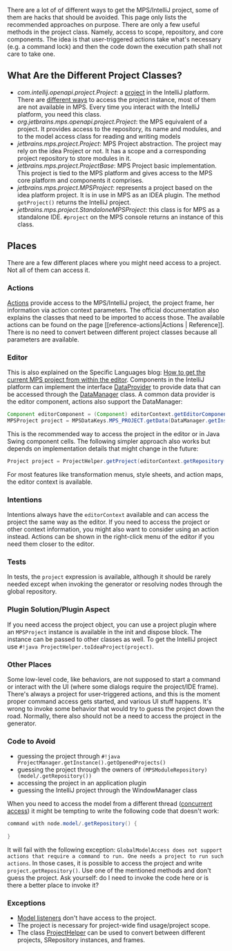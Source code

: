 There are a lot of of different ways to get the MPS/IntelliJ project, some of them are hacks that should be avoided. This page
only lists the recommended approaches on purpose. There are only a few useful methods in the project class. Namely, access to scope, repository, and core components. The idea is that user-triggered actions take what's necessary (e.g. a command lock) and then the code down the execution path shall not care to take one.

## What Are the Different Project Classes?

- *com.intellij.openapi.project.Project*: a [project](https://plugins.jetbrains.com/docs/intellij/project.html) in the IntelliJ platform. There are [different ways](https://plugins.jetbrains.com/docs/intellij/project.html#how-to-get-a-project-instance) to access the project instance, most of them are not available in MPS. Every time you interact with the IntelliJ platform, you need this class.
- *org.jetbrains.mps.openapi.project.Project*: the MPS equivalent of a project. It provides access to the repository, its name and modules, and to the model access class for reading and writing models
- *jetbrains.mps.project.Project*:  MPS Project abstraction. The project may rely on the idea Project or not. It has a scope and a corresponding project repository to store modules in it.
- *jetbrains.mps.project.ProjectBase*: MPS Project basic implementation. This project is tied to the MPS platform and gives access to the MPS core platform and components it comprises.
- *jetbrains.mps.project.MPSProject*: represents a project based on the idea platform project. It is in use in MPS as an IDEA plugin. The method `getProject()` returns the IntelliJ project.
- *jetbrains.mps.project.StandaloneMPSProject*: this class is for MPS as a standalone IDE. `#project` on the MPS console returns an instance of this class.

## Places

There are a few different places where you might need access to a project. Not all of them can access it.

### Actions

[Actions](https://www.jetbrains.com/help/mps/plugin.html#actionsandactiongroups) provide access to the MPS/IntelliJ project,
the project frame, her information via action context parameters. The official documentation also explains the classes that 
need to be imported to access those. The available actions can be found on the page [[reference-actions|Actions | Reference]].
There is no need to convert between different project classes because all parameters are available.

### Editor

This is also explained on the Specific Languages blog: [How to get the current MPS project from within the editor](https://specificlanguages.com/posts/how-to-get-current-project-from-editor/). Components in the IntelliJ platform can implement the interface [DataProvider](http://127.0.0.1:63320/node?ref=498d89d2-c2e9-11e2-ad49-6cf049e62fe5%2Fjava%3Acom.intellij.openapi.actionSystem%28MPS.IDEA%2F%29%2F%7EDataProvider)
to provide data that can be accessed through the [DataManager](http://127.0.0.1:63320/node?ref=498d89d2-c2e9-11e2-ad49-6cf049e62fe5%2Fjava%3Acom.intellij.ide%28MPS.IDEA%2F%29%2F%7EDataManager) class. A common data provider is the editor component, actions also support the DataManager:

```java
Component editorComponent = (Component) editorContext.getEditorComponent();
MPSProject project = MPSDataKeys.MPS_PROJECT.getData(DataManager.getInstance().getDataContext(component));
```
This is the recommended way to access the project in the editor or in Java Swing component cells. The following simpler approach
also works but depends on implementation details that might change in the future:

```java
Project project = ProjectHelper.getProject(editorContext.getRepository());
```

For most features like transformation menus, style sheets, and action maps, the editor context is available.

### Intentions

Intentions always have the `editorContext` available and can access the project the same way as the editor. If you need to
access the project or other context information, you might also want to consider using an action instead. Actions can be shown
in the right-click menu of the editor if you need them closer to the editor.

### Tests

In tests, the `project` expression is available, although it should be rarely needed except when invoking the generator or resolving
nodes through the global repository.

### Plugin Solution/Plugin Aspect

If you need access the project object, you can use a project plugin where an `MPSProject` instance is available in the init and dispose block.
The instance can be passed to other classes as well. To get the IntelliJ project use `#!java ProjectHelper.toIdeaProject(project)`.

### Other Places

Some low-level code, like behaviors, are not supposed to start a command or interact with the UI (where some dialogs require the project/IDE frame). There's always a project for user-triggered actions, and this is the moment proper command access gets started, and various UI stuff happens. It's wrong to invoke some behavior that would try to guess the project down the road. Normally, there also should not be a need to access the project in the generator.

### Code to Avoid

- guessing the project through `#!java ProjectManager.getInstance().getOpenedProjects()`
- guessing the project through the owners of `(MPSModuleRepository) (model/.getRepository())`
- accessing the project in an application plugin
- guessing the IntelliJ project through the WindowManager class

When you need to access the model from a different thread ([concurrent access](https://www.jetbrains.com/help/mps/open-api-accessing-models-from-code.html#concurrentaccess)) it might be tempting to write the following code that doesn't work:

```java
command with node.model/.getRepository() {
    
}
```

It will fail with the following exception: `GlobalModelAccess does not support actions that require a command to run. One needs a project to run such actions`. In those cases, it is possible to access the project and write `project.getRepository()`. Use one of the mentioned methods and don't guess the project. Ask yourself: do I need to invoke the code here or is there a better place to invoke it?

### Exceptions

- [Model listeners](https://jetbrains.github.io/MPS-extensions/extensions/utils/model-listener/) don't have access to the project.
- The project is necessary for project-wide find usage/project scope.
- The class [ProjectHelper](http://127.0.0.1:63320/node?ref=742f6602-5a2f-4313-aa6e-ae1cd4ffdc61%2Fjava%3Ajetbrains.mps.ide.project%28MPS.Platform%2F%29%2F%7EProjectHelper) can be used to convert between different projects, SRepository instances, and frames.
